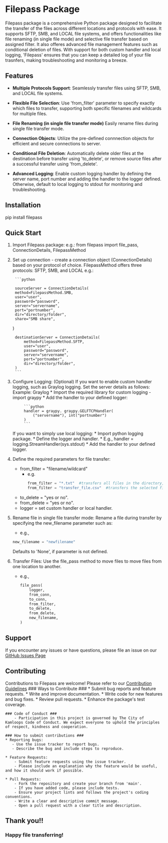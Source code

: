 # Filepass Package #

Filepass package is a comprehensive Python package designed to facilitate the transfer of the files across different locations and protocols with ease.
It supports SFTP, SMB, and LOCAL file systems, and offers functionalities like file renaming (in single file mode) and selective file transfer based on assigned filter.
It also offeres advanced file management features such as conditional deletion of files.
With support for both custom handler and local logging, 'Filepass' ensures that you can keep a detailed log of your file trasnfers, making troubleshooting and monitoring a breeze.


## Features ##

- **Multiple Protocols Support**:
Seamlessly transfer files using SFTP, SMB, and LOCAL file systems.

- **Flexible File Selection**:
Use 'from_filter' parameter to specify exactly which files to transfer, supporting both specific filenames and wildcards for multiple files.

- **File Renaming (in single file transfer mode)**
Easily rename files during single file transfer mode.

- **Connection Objects**:
Utilize the pre-defined connnection objects for efficient and secure connections to server.

- **Conditional File Deletion**:
Automatically delete older files at the destination before transfer using 'to_delete', or remove source files after a successful transfer using 'from_delete'.

- **Advanced Logging**:
Enable custom logging handler by defining the server name, port number and adding the handler to the logger defined. Otherwise, default to local logging to stdout for monitoring and troubleshooting.

## Installation ##

pip install filepass

## Quick Start ##
1. Import Filepass package:
    e.g.: from filepass import file_pass, ConnectionDetails, FilepassMethod

2. Set up connection - create a connection object (ConnectionDetails) based on your protocol of choice. FilepassMethod offers three protocols: SFTP, SMB, and LOCAL
    e.g.:

        ```python

        sourceServer = ConnectionDetails(
        method=FilepassMethod.SMB,
        user="user",
        password="password",
        server="servername",
        port="portnumber",
        dir="directory/folder",
        share="SMB share",
    )

        destinationServer = ConnectionDetails(
            method=FilepassMethod.SFTP,
            user="user",
            password="password",
            server="servername",
            port="portnumber",
            dir="directory/folder",
        )
        ```


3. Configure Logging:
    (Optional)
    If you want to enable custom handler logging, such as Graylog logging. Set the server details as follows:
    Example: Graylog
        * Import the required library for custom logging - import graypy
        * Add the handler to your defined logger:

            ```python
            handler = graypy. graypy.GELFTCPHandler(
                ("servername"), int("portnumber")
            )
            ```

    If you want to simply use local logging:
        * Import python logging package.
        * Define the logger and handler.
            * E.g., handler = logging.StreamHandler(sys.stdout)
        * Add the handler to your defined logger.

4. Define the required parameters for file transfer:
    * from_filter = "filename/wildcard"
        * e.g.
            ```python
            from_filter = "*.txt"  #transfers all files in the directory, with .txt extension.
            from_filter = "transfer_file.csv"  #transfers the selected file.```
    * to_delete = "yes or no".
    * from_delete = "yes or no".
    * logger = set custom handler or local handler.

5. Rename file in single file transfer mode:
    Rename a file during transfer by specifying the new_filename parameter such as:
    * e.g.,
    ```python
    new_filename = "newfilename"
    ```

    Defaults to 'None', if parameter is not defined.

6. Transfer Files:
    Use the file_pass method to move files to move files from one location to another.
    * e.g.,
        ```python
        file_pass(
            logger,
            from_conn,
            to_conn,
            from_filter,
            to_delete,
            from_delete,
            new_filename,
        )
        ```

## Support ##
If you encounter any issues or have questions, please file an issue on our [GitHub Issues Page](https://github.com/cityofkamloops/filepass/issues)

## Contributing ##
Contributions to Filepass are welcome! Please refer to our [Contribution Guidelines](https://docs.github.com/en/contributing)
    ### Ways to Contribute ###
        * Submit bug reports and feature requests.
        * Write and improve documentation.
        * Write code for new features and bug fixes.
        * Review pull requests.
        * Enhance the package's test coverage.

    ### Code of Conduct ###
        - Participation in this project is governed by The City of Kamloops Code of Conduct. We expect everyone to uphold the principles of respect, kindness and cooperation.

    ### How to submit contributions ###
    * Reporting bugs:
       - Use the issue tracker to report bugs.
       - Describe the bug and include steps to reproduce.

    * Feature Requests:
        - Submit feature requests using the issue tracker.
        - Please include an explanation why the feature would be useful, and how it should work if possible.

    * Pull Requests:
        - Fork the repository and create your branch from 'main'.
        - If you have added code, please include tests.
        - Ensure your project lints and follows the project's coding conventions.
        - Write a clear and descriptive commit message.
        - Open a pull request with a clear title and description.

## Thank you!! ##

### Happy file transferring! ###
